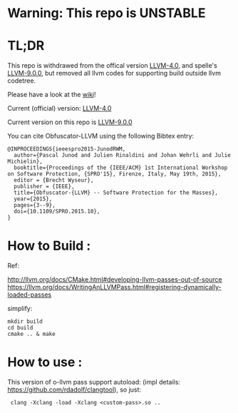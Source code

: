 # Warning: This repo is UNSTABLE


# TL;DR

This repo is withdrawed from the offical version  [LLVM-4.0](https://github.com/obfuscator-llvm/obfuscator/tree/llvm-4.0), and spelle's [LLVM-9.0.0](https://github.com/spelle/obfuscator/tree/llvm-9.0.0),
but removed all llvm codes for supporting build outside llvm codetree.

Please have a look at the [wiki](https://github.com/obfuscator-llvm/obfuscator/wiki)!

Current (official) version: [LLVM-4.0](https://github.com/obfuscator-llvm/obfuscator/tree/llvm-4.0)

Current version on this repo is [LLVM-9.0.0](https://github.com/spelle/obfuscator/tree/llvm-9.0.0)

You can cite Obfuscator-LLVM using the following Bibtex entry:



```
@INPROCEEDINGS{ieeespro2015-JunodRWM,
  author={Pascal Junod and Julien Rinaldini and Johan Wehrli and Julie Michielin},
  booktitle={Proceedings of the {IEEE/ACM} 1st International Workshop on Software Protection, {SPRO'15}, Firenze, Italy, May 19th, 2015},
  editor = {Brecht Wyseur},
  publisher = {IEEE},
  title={Obfuscator-{LLVM} -- Software Protection for the Masses},
  year={2015},
  pages={3--9},
  doi={10.1109/SPRO.2015.10},
}
```

# How to Build :

Ref:

http://llvm.org/docs/CMake.html#developing-llvm-passes-out-of-source
https://llvm.org/docs/WritingAnLLVMPass.html#registering-dynamically-loaded-passes

simplify:

```
mkdir build
cd build
cmake .. & make
```

# How to use :

This version of o-llvm pass support autoload: (impl details: https://github.com/rdadolf/clangtool), so just:

```
 clang -Xclang -load -Xclang <custom-pass>.so ..
```
